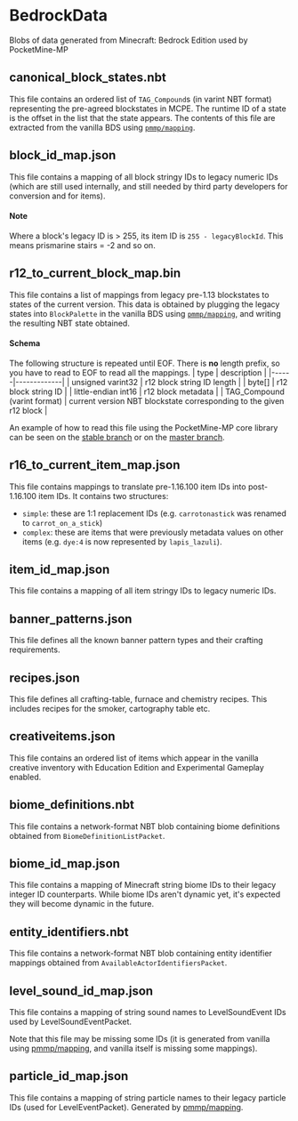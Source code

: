 # BedrockData
Blobs of data generated from Minecraft: Bedrock Edition used by PocketMine-MP

## canonical_block_states.nbt
This file contains an ordered list of `TAG_Compound`s (in varint NBT format) representing the pre-agreed blockstates in MCPE.
The runtime ID of a state is the offset in the list that the state appears.
The contents of this file are extracted from the vanilla BDS using [`pmmp/mapping`](https://github.com/pmmp/mapping).

## block_id_map.json
This file contains a mapping of all block stringy IDs to legacy numeric IDs (which are still used internally, and still needed by third party developers for conversion and for items).

#### Note
Where a block's legacy ID is > 255, its item ID is `255 - legacyBlockId`. This means prismarine stairs = -2 and so on.

## r12_to_current_block_map.bin
This file contains a list of mappings from legacy pre-1.13 blockstates to states of the current version.
This data is obtained by plugging the legacy states into `BlockPalette` in the vanilla BDS using [`pmmp/mapping`](https://github.com/pmmp/mapping), and writing the resulting NBT state obtained.

#### Schema
The following structure is repeated until EOF. There is **no** length prefix, so you have to read to EOF to read all the mappings.
| type | description |
|------|-------------|
| unsigned varint32 | r12 block string ID length |
| byte[] | r12 block string ID |
| little-endian int16 | r12 block metadata |
| TAG_Compound (varint format) | current version NBT blockstate corresponding to the given r12 block |

An example of how to read this file using the PocketMine-MP core library can be seen on the [stable branch](https://github.com/pmmp/PocketMine-MP/blob/41f7c07703bf3f7ef2d9504bbdbdf74257e75d12/src/pocketmine/network/mcpe/convert/RuntimeBlockMapping.php#L71-L86) or on the [master branch](https://github.com/pmmp/PocketMine-MP/blob/73592349cd29d91b03c2703107db859115a92e2d/src/network/mcpe/convert/RuntimeBlockMapping.php#L70-L80).

## r16_to_current_item_map.json
This file contains mappings to translate pre-1.16.100 item IDs into post-1.16.100 item IDs.
It contains two structures:
- `simple`: these are 1:1 replacement IDs (e.g. `carrotonastick` was renamed to `carrot_on_a_stick`)
- `complex`: these are items that were previously metadata values on other items (e.g. `dye:4` is now represented by `lapis_lazuli`).

## item_id_map.json
This file contains a mapping of all item stringy IDs to legacy numeric IDs.

## banner_patterns.json
This file defines all the known banner pattern types and their crafting requirements.

## recipes.json
This file defines all crafting-table, furnace and chemistry recipes. This includes recipes for the smoker, cartography table etc.

## creativeitems.json
This file contains an ordered list of items which appear in the vanilla creative inventory with Education Edition and Experimental Gameplay enabled.

## biome_definitions.nbt
This file contains a network-format NBT blob containing biome definitions obtained from `BiomeDefinitionListPacket`.

## biome_id_map.json
This file contains a mapping of Minecraft string biome IDs to their legacy integer ID counterparts. While biome IDs aren't dynamic yet, it's expected they will become dynamic in the future.

## entity_identifiers.nbt
This file contains a network-format NBT blob containing entity identifier mappings obtained from `AvailableActorIdentifiersPacket`.

## level_sound_id_map.json
This file contains a mapping of string sound names to LevelSoundEvent IDs used by LevelSoundEventPacket.

Note that this file may be missing some IDs (it is generated from vanilla using [pmmp/mapping](https://github.com/pmmp/mapping), and vanilla itself is missing some mappings).

## particle_id_map.json
This file contains a mapping of string particle names to their legacy particle IDs (used for LevelEventPacket). Generated by [pmmp/mapping](https://github.com/pmmp/mapping).
